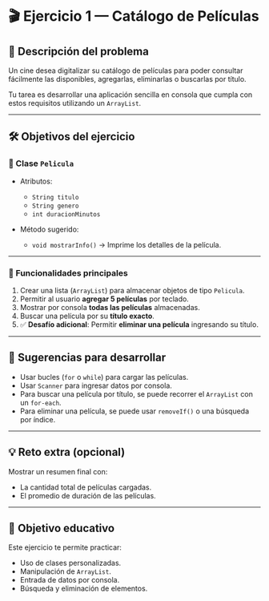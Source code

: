 # 🎬 Ejercicio 1 — Catálogo de Películas

## 🧠 Descripción del problema
Un cine desea digitalizar su catálogo de películas para poder consultar fácilmente las disponibles, agregarlas, eliminarlas o buscarlas por título.

Tu tarea es desarrollar una aplicación sencilla en consola que cumpla con estos requisitos utilizando un `ArrayList`.

---

## 🛠️ Objetivos del ejercicio

### 📌 Clase `Pelicula`
- Atributos:
    - `String titulo`
    - `String genero`
    - `int duracionMinutos`

- Método sugerido:
    - `void mostrarInfo()` → Imprime los detalles de la película.

---

### 📌 Funcionalidades principales
1. Crear una lista (`ArrayList`) para almacenar objetos de tipo `Pelicula`.
2. Permitir al usuario **agregar 5 películas** por teclado.
3. Mostrar por consola **todas las películas** almacenadas.
4. Buscar una película por su **título exacto**.
5. ✅ **Desafío adicional**: Permitir **eliminar una película** ingresando su título.

---

## 🧩 Sugerencias para desarrollar
- Usar bucles (`for` o `while`) para cargar las películas.
- Usar `Scanner` para ingresar datos por consola.
- Para buscar una película por título, se puede recorrer el `ArrayList` con un `for-each`.
- Para eliminar una película, se puede usar `removeIf()` o una búsqueda por índice.

---

## 💡 Reto extra (opcional)
Mostrar un resumen final con:
- La cantidad total de películas cargadas.
- El promedio de duración de las películas.

---

## 🎯 Objetivo educativo
Este ejercicio te permite practicar:
- Uso de clases personalizadas.
- Manipulación de `ArrayList`.
- Entrada de datos por consola.
- Búsqueda y eliminación de elementos.
